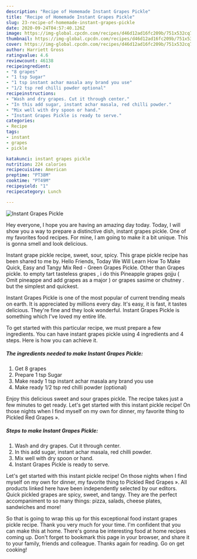 ```yaml
---
description: "Recipe of Homemade Instant Grapes Pickle"
title: "Recipe of Homemade Instant Grapes Pickle"
slug: 23-recipe-of-homemade-instant-grapes-pickle
date: 2020-09-24T04:57:40.126Z
image: https://img-global.cpcdn.com/recipes/d46d12ad16fc209b/751x532cq70/instant-grapes-pickle-recipe-main-photo.jpg
thumbnail: https://img-global.cpcdn.com/recipes/d46d12ad16fc209b/751x532cq70/instant-grapes-pickle-recipe-main-photo.jpg
cover: https://img-global.cpcdn.com/recipes/d46d12ad16fc209b/751x532cq70/instant-grapes-pickle-recipe-main-photo.jpg
author: Harriett Gross
ratingvalue: 4.6
reviewcount: 46138
recipeingredient:
- "8 grapes"
- "1 tsp Sugar"
- "1 tsp instant achar masala any brand you use"
- "1/2 tsp red chilli powder optional"
recipeinstructions:
- "Wash and dry grapes. Cut it through center."
- "In this add sugar, instant achar masala, red chilli powder."
- "Mix well with dry spoon or hand."
- "Instant Grapes Pickle is ready to serve."
categories:
- Recipe
tags:
- instant
- grapes
- pickle

katakunci: instant grapes pickle 
nutrition: 224 calories
recipecuisine: American
preptime: "PT38M"
cooktime: "PT49M"
recipeyield: "1"
recipecategory: Lunch

---
```



![Instant Grapes Pickle](https://img-global.cpcdn.com/recipes/d46d12ad16fc209b/751x532cq70/instant-grapes-pickle-recipe-main-photo.jpg)

Hey everyone, I hope you are having an amazing day today. Today, I will show you a way to prepare a distinctive dish, instant grapes pickle. One of my favorites food recipes. For mine, I am going to make it a bit unique. This is gonna smell and look delicious.

Instant grape pickle recipe, sweet, sour, spicy. This grape pickle recipe has been shared to me by. Hello Friends, Today We Will Learn How To Make Quick, Easy and Tangy Mix Red - Green Grapes Pickle. Other than Grapes pickle. to empty tart tasteless grapes , i do this Pineapple grapes gojju ( Omit pineappe and add grapes as a major ) or grapes sasime or chutney . but the simplest and quickest.

Instant Grapes Pickle is one of the most popular of current trending meals on earth. It is appreciated by millions every day. It's easy, it is fast, it tastes delicious. They're fine and they look wonderful. Instant Grapes Pickle is something which I've loved my entire life.


To get started with this particular recipe, we must prepare a few ingredients. You can have instant grapes pickle using 4 ingredients and 4 steps. Here is how you can achieve it.

<!--inarticleads1-->

##### The ingredients needed to make Instant Grapes Pickle:

1. Get 8 grapes
1. Prepare 1 tsp Sugar
1. Make ready 1 tsp instant achar masala any brand you use
1. Make ready 1/2 tsp red chilli powder (optional)


Enjoy this delicious sweet and sour grapes pickle. The recipe takes just a few minutes to get ready. Let&#39;s get started with this instant pickle recipe! On those nights when I find myself on my own for dinner, my favorite thing to Pickled Red Grapes ». 

<!--inarticleads2-->

##### Steps to make Instant Grapes Pickle:

1. Wash and dry grapes. Cut it through center.
1. In this add sugar, instant achar masala, red chilli powder.
1. Mix well with dry spoon or hand.
1. Instant Grapes Pickle is ready to serve.


Let&#39;s get started with this instant pickle recipe! On those nights when I find myself on my own for dinner, my favorite thing to Pickled Red Grapes ». All products linked here have been independently selected by our editors. Quick pickled grapes are spicy, sweet, and tangy. They are the perfect accompaniment to so many things: pizza, salads, cheese plates, sandwiches and more! 

So that is going to wrap this up for this exceptional food instant grapes pickle recipe. Thank you very much for your time. I'm confident that you can make this at home. There's gonna be interesting food at home recipes coming up. Don't forget to bookmark this page in your browser, and share it to your family, friends and colleague. Thanks again for reading. Go on get cooking!
